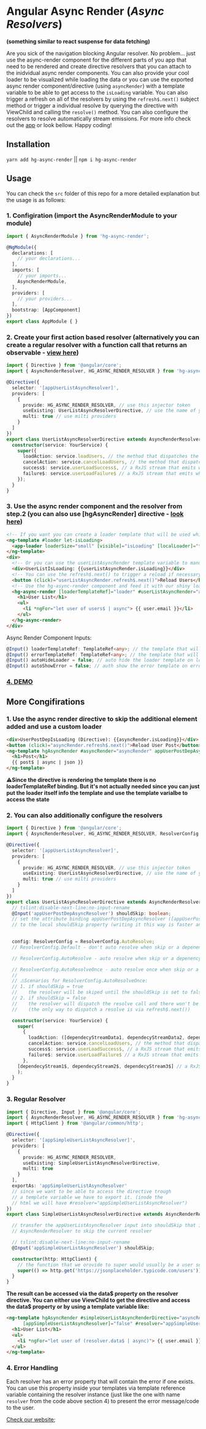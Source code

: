 # Angular Async Render (_Async Resolvers_)
__(something similar to react suspense for data fetching)__

Are you sick of the navigation blocking Angular resolver. No problem... just use the async-render component for the different parts of you app that need to be rendered 
and create directive resolvers that you can attach to the inidvidual async render components. You can also provide your cool loader to be visualized while loading
the data or you can use the exported async render component/directive (using `asyncRender`) with a template variable to be able to get access to the `isLoading` variable. You can also trigger a refresh on all of the resolvers by using the `refresh$.next()` subject method or trigger a individual resolve by querying the directive with ViewChild and calling the `resolve()` method. You can also configure the resolvers to resolve automatically stream emissions. For more info check out the [app](https://stackblitz.com/github/IliaIdakiev/async-render) or look bellow. Happy coding!

## Installation
`yarn add hg-async-render` || `npm i hg-async-render`

## Usage
You can check the `src` folder of this repo for a more detailed explanation but the usage is as follows:

### 1. Configiration (import the AsyncRenderModule to your module) 

```typescript
import { AsyncRenderModule } from 'hg-async-render';

@NgModule({
  declarations: [
    // your declarations...
  ],
  imports: [
    // your imports...
    AsyncRenderModule,
  ],
  providers: [
    // your providers...
  ],
  bootstrap: [AppComponent]
})
export class AppModule { }
```

### 2. Create your first action based resolver (alternatively you can create a regular resolver with a function call that returns an observable - [view here](https://github.com/IliaIdakiev/async-render#3-regular-resolver))

```typescript
import { Directive } from '@angular/core';
import { AsyncRenderResolver, HG_ASYNC_RENDER_RESOLVER } from 'hg-async-render';

@Directive({
  selector: '[appUserListAsyncResolver]',
  providers: [
    {
      provide: HG_ASYNC_RENDER_RESOLVER, // use this injector token
      useExisting: UserListAsyncResolverDirective, // use the name of your directive
      multi: true // use milti providers
    }
  ]
})
export class UserListAsyncResolverDirective extends AsyncRenderResolver {
  constructor(service: YourService) {
    super({
      loadAction: service.loadUsers, // the method that dispatches the load action or sends the actual load request
      cancelAction: service.cancelLoadUsers, // the method that dispatches the cancel load request or does the actual request cancellation
      success$: service.userLoadSuccess$, // a RxJS stream that emits when the data is loaded successfuly
      failure$: service.userLoadFailure$ // a RxJS stream that emits when the data fails to load
    });
  }
}

```

### 3. Use the async render component and the resolver from step.2 (you can also use [hgAsyncRender] directive - [look here](https://github.com/IliaIdakiev/async-render#1-use-the-async-render-directive-to-skip-the-additional-element-added-and-use-a-custom-loader))
```html
<!-- If you want you can create a loader template that will be used while loading -->
<ng-template #loader let-isLoading>
  <app-loader loaderSize="small" [visible]="isLoading" [localLoader]="true"></app-loader>
</ng-template>
<div>  
  <!-- Or you can use the userListAsyncRender template variable to manually show hide a loader or a unicorn -->
  <div>UserListIsLoading: {{userListAsyncRender.isLoading}}</div>
  <!-- You can use the refresh$.next() to trigger a reload if necessary -->
  <button (click)="userListAsyncRender.refresh$.next()">Reload Users</button>
  <!-- Use the hg-async-render component and feed it with our shiny loader. Alos put the appUserListAsyncResolver directive that we've created in task 2 (don't forget to put it inside the declarations array inside your module before using it). If you need multiple resolvers for the current async-render just put all the directives on the opening tag -->
  <hg-async-render [loaderTemplateRef]="loader" #userListAsyncRender="asyncRender" appUserListAsyncResolver>
    <h1>User List</h1>
    <ul>
      <li *ngFor="let user of users$ | async"> {{ user.email }}</li>
    </ul>
  </hg-async-render>
</div>
```

Async Render Component Inputs:
```typescript
@Input() loaderTemplateRef: TemplateRef<any>; // the template that will be used for the loader
@Input() errorTemplateRef: TemplateRef<any>; // the template that will be used for the error
@Input() autoHideLoader = false; // auto hide the loader template on loading
@Input() autoShowError = false; // auth show the error template on error
```

### [4. DEMO](https://stackblitz.com/github/IliaIdakiev/async-render)

## More Congifirations

### 1. Use the async render directive to skip the additional element added and use a custom loader
```html
<div>UserPostDepIsLoading (Directive): {{asyncRender.isLoading}}</div>
<button (click)="asyncRender.refresh$.next()">Reload User Post</button>
<ng-template hgAsyncRender #asyncRender="asyncRender" appUserPostDepAsyncResolver>
  <h1>Post</h1>
  {{ post$ | async | json }}
</ng-template>
```
⚠️**Since the directive is rendering the template there is no loaderTemplateRef binding. But it's not actually needed since you can just put the loader itself info the template and use the template varialbe to access the state**

### 2. You can also additionally configure the resolvers

```typescript
import { Directive } from '@angular/core';
import { AsyncRenderResolver, HG_ASYNC_RENDER_RESOLVER, ResolverConfig } from 'hg-async-render';

@Directive({
  selector: '[appUserListAsyncResolver]',
  providers: [
    {
      provide: HG_ASYNC_RENDER_RESOLVER, // use this injector token
      useExisting: UserListAsyncResolverDirective, // use the name of your directive
      multi: true // use milti providers
    }
  ]
})
export class UserListAsyncResolverDirective extends AsyncRenderResolver {
  // tslint:disable-next-line:no-input-rename
  @Input('appUserPostDepAsyncResolver') shouldSkip: boolean;
  // set the attribute binding appUserPostDepAsyncResolver ([appUserPostDepAsyncResolver]="true") 
  // to the local shouldSkip property (writing it this way is faster and with less code)
  

  config: ResolverConfig = ResolverConfig.AutoResolve; 
  // ResolverConfig.Default - don't auto resolve when skip or a depenency changes/emits.

  // ResolverConfig.AutoResolve - auto resolve when skip or a depenency changes/emits.

  // ResolverConfig.AutoResolveOnce - auto resolve once when skip or a depenency changes/emits (look at the scenarios bellow).
  // 
  // ⚠️Scenarios for ResolverConfig.AutoResolveOnce:
  // 1. if shouldSkip = true
  //    the resolver will be skiped until the shouldSkip is set to false. When that happens a resolve will be triggered
  // 2. if shouldSkip = false
  //    the resolver will dispatch the resolve call and there won't be any auto resolves triggered 
  //    (the only way to dispatch a resolve is via refresh$.next())

  constructor(service: YourService) {
    super(
      {
        loadAction: ([dependecyStreamData1, dependecyStreamData2, dependecyStreamData3]) => service.loadSomething(dependecyStreamData1, dependecyStreamData2, dependecyStreamData3), // the method that dispatches the load action or sends the actual load request
        cancelAction: service.cancelLoadUsers, // the method that dispatches the cancel load request or does the actual request cancellation
        success$: service.userLoadSuccess$, // a RxJS stream that emits when the data is loaded successfuly
        failure$: service.userLoadFailure$ // a RxJS stream that emits when the data fails to load
      },
    [dependecyStream1$, dependecyStream2$, dependecyStream3$] // a RxJS observable or array of observables that we depend on (the stream values can be used inside the load function (the first argument of the super call))
    );
  }
}

```

### 3. Regular Resolver

```typescript
import { Directive, Input } from '@angular/core';
import { AsyncRenderResolver, HG_ASYNC_RENDER_RESOLVER } from 'hg-async-render';
import { HttpClient } from '@angular/common/http';

@Directive({
  selector: '[appSimpleUserListAsyncResolver]',
  providers: [
    {
      provide: HG_ASYNC_RENDER_RESOLVER,
      useExisting: SimpleUserListAsyncResolverDirective,
      multi: true
    }
  ],
  exportAs: 'appSimpleUserListAsyncResolver' 
  // since we want to be able to access the directive trough 
  // a template variable we have to export it. (insde the 
  // html we will have #resolver="appSimpleUserListAsyncResolver")
})
export class SimpleUserListAsyncResolverDirective extends AsyncRenderResolver {

  // transfer the appUserListAsyncResolver input into shouldSkip that is used inside 
  // AsyncRenderResolver to skip the current resolver

  // tslint:disable-next-line:no-input-rename
  @Input('appSimpleUserListAsyncResolver') shouldSkip;

  constructor(http: HttpClient) {
    // the function that we orovide to super would usually be a user serice load method
    super(() => http.get('https://jsonplaceholder.typicode.com/users')); 
  }
}
```
**The result can be accessed via the data$ property on the resolver directive. You can either use ViewChild to get the directive and access the data$ property or by using a template variable like:**

```html
<ng-template hgAsyncRender #simpleUserListAsyncRenderDirective="asyncRender"
      [appSimpleUserListAsyncResolver]="false" #resolver="appSimpleUserListAsyncResolver">
  <h1>User List</h1>
  <ul>
    <li *ngFor="let user of (resolver.data$ | async)"> {{ user.email }}</li>
  </ul>
</ng-template>
```

### 4. Error Handling

Each resolver has an error property that will contain the error if one exists. You can use this property inside your templates via template reference variable containing the resolver instance (just like the one with name `resolver` from the code above section 4) to present the error message/code to the user.

[Check our website](https://hillgrand.com/);
